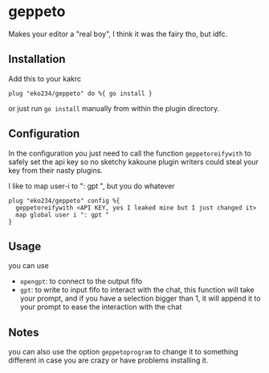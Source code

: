# geppeto
Makes your editor a "real boy", I think it was the fairy tho, but idfc.

## Installation
Add this to your kakrc
``` kak
plug "eko234/geppeto" do %{ go install }
```
or just run `go install` manually from within the plugin directory.

## Configuration
In the configuration you just need to call the function `geppetoreifywith`
to safely set the api key so no sketchy kakoune plugin writers could steal your
key from their nasty plugins.

I like to map user-i to ": gpt ", but you do whatever
``` kak
plug "eko234/geppeto" config %{
  geppetoreifywith <API KEY, yes I leaked mine but I just changed it>
  map global user i ": gpt "
}
```

## Usage
you can use
  - `opengpt`: to connect to the output fifo
  - `gpt`: to write to input fifo to interact with the chat, this function will take your prompt, and if you have a selection bigger than 1, it will append it to your prompt to ease the interaction with the chat


## Notes
you can also use the option `geppetoprogram` to change it to something different in case you are crazy or have problems installing it.
